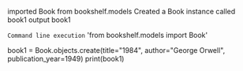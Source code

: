 imported Book from bookshelf.models
Created a Book instance called book1
output book1



`Command line execution`
'from bookshelf.models import Book'

book1 = Book.objects.create(title="1984", author="George Orwell", publication_year=1949)
print(book1)

